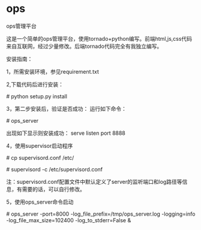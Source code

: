 ops
===

ops管理平台

这是一个简单的ops管理平台，使用tornado+python编写。前端html,js,css代码来自互联网，经过少量修改。后端tornado代码完全有我独立编写。

安装指南：

1，所需安装环境，参见requirement.txt

2,下载代码后进行安装：

\# python setup.py install

3，第二步安装后，验证是否成功：
运行如下命令：

\# ops_server

出现如下显示则安装成功：
serve listen port 8888

4，使用supervisor启动程序

\# cp supervisord.conf /etc/

\# supervisord -c /etc/supervisord.conf

注：supervisord.conf配置文件中默认定义了server的监听端口和log路径等信息，有需要的话，可以自行修改。

5，使用ops_server命令启动

\# ops_server -port=8000 -log_file_prefix=/tmp/ops_server.log -logging=info -log_file_max_size=102400 -log_to_stderr=False &
